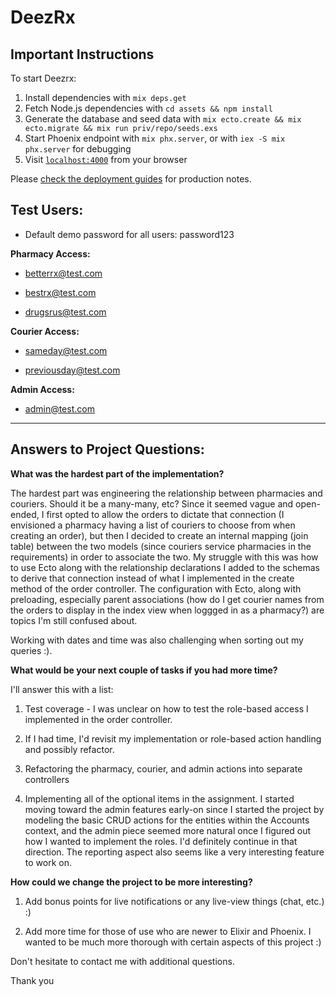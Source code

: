 # DeezRx

## Important Instructions

To start Deezrx:

  1) Install dependencies with `mix deps.get`
  2) Fetch Node.js dependencies with `cd assets && npm install`
  3) Generate the database and seed data with `mix ecto.create && mix ecto.migrate && mix run priv/repo/seeds.exs`
  4) Start Phoenix endpoint with `mix phx.server`, or with `iex -S mix phx.server` for debugging
  5) Visit [`localhost:4000`](http://localhost:4000) from your browser

Please [check the deployment guides](http://www.phoenixframework.org/docs/deployment) for production notes.

## Test Users:

  - Default demo password for all users: password123

**Pharmacy Access:**

  - betterrx@test.com

  - bestrx@test.com

  - drugsrus@test.com

**Courier Access:**

  - sameday@test.com

  - previousday@test.com

**Admin Access:** 

  - admin@test.com

<hr>

## Answers to Project Questions:

**What was the hardest part of the implementation?**

The hardest part was engineering the relationship between pharmacies and couriers. Should it be a many-many, etc? Since it seemed vague and open-ended, I first opted to allow the orders to dictate that connection (I envisioned a pharmacy having a list of couriers to choose from when creating an order), but then I decided to create an internal mapping (join table) between the two models (since couriers service pharmacies in the requirements) in order to associate the two. My struggle with this was how to use Ecto along with the relationship declarations I added to the schemas to derive that connection instead of what I implemented in the create method of the order controller. The configuration with Ecto, along with preloading, especially parent associations (how do I get courier names from the orders to display in the index view when loggged in as a pharmacy?) are topics I'm still confused about.

Working with dates and time was also challenging when sorting out my queries :).


**What would be your next couple of tasks if you had more time?**

I'll answer this with a list:

1) Test coverage - I was unclear on how to test the role-based access I implemented in the order controller.
    
2) If I had time, I'd revisit my implementation or role-based action handling and possibly refactor.

3) Refactoring the pharmacy, courier, and admin actions into separate controllers
   
4) Implementing all of the optional items in the assignment. I started moving toward the admin features early-on since I started the project by modeling the basic CRUD actions for the entities within the Accounts context, and the admin piece seemed more natural once I figured out how I wanted to implement the roles. I'd definitely continue in that direction. The reporting aspect also seems like a very interesting feature to work on.


**How could we change the project to be more interesting?**

1) Add bonus points for live notifications or any live-view things (chat, etc.) :)
   
2) Add more time for those of use who are newer to Elixir and Phoenix. I wanted to be much more thorough with certain aspects of this project :)


Don't hesitate to contact me with additional questions.

Thank you





